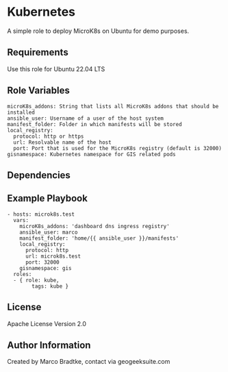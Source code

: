 Kubernetes
=========

A simple role to deploy MicroK8s on Ubuntu for demo purposes.

Requirements
------------

Use this role for Ubuntu 22.04 LTS

Role Variables
--------------

````
microK8s_addons: String that lists all MicroK8s addons that should be installed
ansible_user: Username of a user of the host system
manifest_folder: Folder in which manifests will be stored
local_registry:
  protocol: http or https
  url: Resolvable name of the host
  port: Port that is used for the MicroK8s registry (default is 32000)
gisnamespace: Kubernetes namespace for GIS related pods
````


Dependencies
------------

Example Playbook
----------------
````
- hosts: microk8s.test
  vars:
    microK8s_addons: 'dashboard dns ingress registry'
    ansible_user: marco
    manifest_folder: 'home/{{ ansible_user }}/manifests'
    local_registry:
      protocol: http
      url: microk8s.test
      port: 32000
    gisnamespace: gis
  roles:
  - { role: kube,
        tags: kube }
````

License
-------

Apache License Version 2.0

Author Information
------------------
Created by Marco Bradtke, contact via geogeeksuite.com
